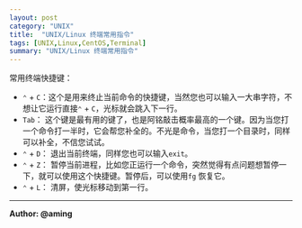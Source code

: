 ```yaml
---
layout: post
category: "UNIX"
title:  "UNIX/Linux 终端常用指令"
tags: [UNIX,Linux,CentOS,Terminal]
summary: "UNIX/Linux 终端常用指令"
---
```

常用终端快捷键：
* `⌃` + `C`：这个是用来终止当前命令的快捷键，当然您也可以输入一大串字符，不想让它运行直接`⌃` + `C`，光标就会跳入下一行。  
* `Tab`： 这个键是最有用的键了，也是阿铭敲击概率最高的一个键。因为当您打一个命令打一半时，它会帮您补全的。不光是命令，当您打一个目录时，同样可以补全，不信您试试。  
* `⌃` + `D`： 退出当前终端，同样您也可以输入`exit`。  
* `⌃` + `Z`： 暂停当前进程，比如您正运行一个命令，突然觉得有点问题想暂停一下，就可以使用这个快捷键。暂停后，可以使用`fg` 恢复它。  
* `⌃` + `L`： 清屏，使光标移动到第一行。

---
**Author: @aming**

